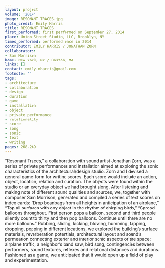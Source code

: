 ```yaml
---
layout: project
volume: '2014'
image: RESONANT_TRACES.jpg
photo_credit: Emily Harris
title: RESONANT TRACES
first_performed: first performed on September 27, 2014
place: Union Street Studio, LLC, Brooklyn, NY
times_performed: performed once in 2014
contributor: EMILY HARRIS / JONATHAN ZORN
collaborators:
- Sam Morrison
home: New York, NY / Boston, MA
links: []
contact: emily.mharris@gmail.com
footnote: ''
tags:
- architecture
- collaboration
- design
- duration
- game
- installation
- object
- private performance
- relationality
- score
- song
- sonic
- text
- writing
pages: 268-269
---
```


“Resonant Traces,” a collaboration with sound artist Jonathan Zorn, was a series of private performances and installation aimed at exploring the sonic characteristics of the architectural/design studio. Zorn and I devised a general game-form for writing scores. Each score would include an action, object, location, relation and duration. The objects were found within the studio or an everyday object we had brought along. After listening and making note of different sound qualities and sources, we, together with composer Sam Morrison, generated and compiled a series of text scores on index cards: “Drop beanbags from all heights in anticipation of an airplane,” “Tap all surfaces with any object in the rhythm of chirping birds,” “Spread balloons throughout. First person pops a balloon, second and third people silently count to thirty and then pop balloons. Continue until there are no more balloons.” Rubbing, sliding, kicking, blowing, humming, tapping, dropping, popping in different locations, we explored the building’s surface materials, reverberation potentials, architectural layout and sound’s permeation connecting exterior and interior sonic aspects of the space: airplane traffic, a neighbor’s band saw, bird song, contingencies between performers, sound textures, reflexes and relational distances and durations. Fashioned as a game, we anticipated that it would open up a field of play and experimentation.
